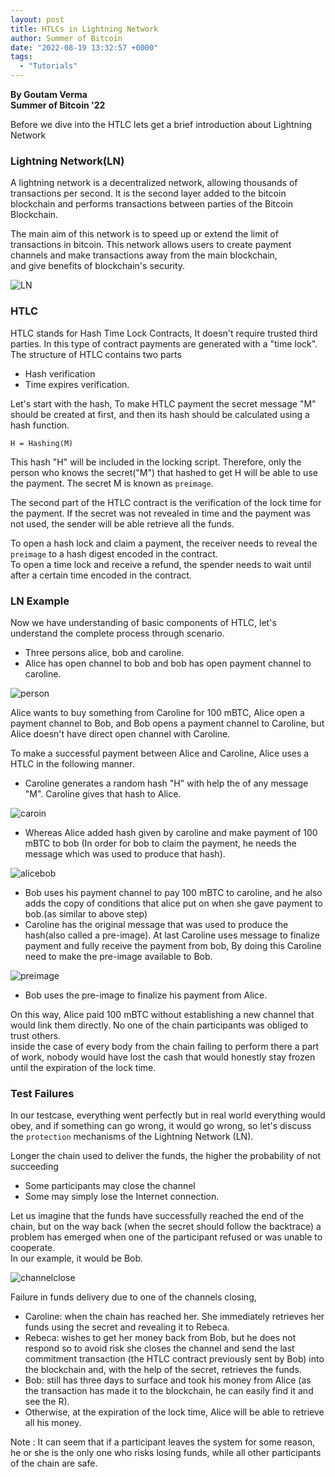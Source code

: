 ```yaml
---
layout: post
title: HTLCs in Lightning Network
author: Summer of Bitcoin
date: "2022-08-19 13:32:57 +0000"
tags:
  - "Tutorials"
---
```


**By Goutam Verma  
Summer of Bitcoin '22**

Before we dive into the HTLC lets get a brief introduction about Lightning Network

### Lightning Network(LN)

A lightning network is a decentralized network, allowing thousands of transactions per second. It is the second layer added to the bitcoin blockchain and performs transactions between parties of the Bitcoin Blockchain.

The main aim of this network is to speed up or extend the limit of transactions in bitcoin. This network allows users to create payment channels and make transactions away from the main blockchain,  
and give benefits of blockchain's security.

![LN](https://user-images.githubusercontent.com/66783850/180373306-79799a71-aa52-469b-a086-0b9d7f518b19.jpg)

### HTLC

HTLC stands for Hash Time Lock Contracts, It doesn't require trusted third parties. In this type of contract payments are generated with a "time lock". The structure of HTLC contains two parts

* Hash verification
* Time expires verification.

Let's start with the hash, To make HTLC payment the secret message "M" should be created at first, and then its hash should be calculated using a hash function.

`H = Hashing(M)`

This hash "H" will be included in the locking script. Therefore, only the person who knows the secret("M") that hashed to get H will be able to use the payment. The secret M is known as `preimage`.

The second part of the HTLC contract is the verification of the lock time for the payment. If the secret was not revealed in time and the payment was not used, the sender will be able retrieve all the funds.

To open a hash lock and claim a payment, the receiver needs to reveal the `preimage` to a hash digest encoded in the contract.  
To open a time lock and receive a refund, the spender needs to wait until after a certain time encoded in the contract.

### LN Example

Now we have understanding of basic components of HTLC, let's understand the complete process through scenario.

* Three persons alice, bob and caroline.
* Alice has open channel to bob and bob has open payment channel to caroline.

![person](https://user-images.githubusercontent.com/66783850/180373333-947d46e4-6d06-45ac-89df-2bdea20a1428.png)

Alice wants to buy something from Caroline for 100 mBTC, Alice open a payment channel to Bob, and Bob opens a payment channel to Caroline, but Alice doesn't have direct open channel with Caroline.

To make a successful payment between Alice and Caroline, Alice uses a HTLC in the following manner.

* Caroline generates a random hash "H" with help the of any message "M". Caroline gives that hash to Alice.

![caroin](https://user-images.githubusercontent.com/66783850/180373353-5d19a433-794d-430f-b540-052d76c2f0d2.png)

* Whereas Alice added hash given by caroline and make payment of 100 mBTC to bob (In order for bob to claim the payment, he needs the message which was used to produce that hash).

![alicebob](https://user-images.githubusercontent.com/66783850/180373374-0b19679f-fdbe-4102-b23b-4eede1c1dccc.png)

* Bob uses his payment channel to pay 100 mBTC to caroline, and he also adds the copy of conditions that alice put on when she gave payment to bob.(as similar to above step)
* Caroline has the original message that was used to produce the hash(also called a pre-image). At last Caroline uses message to finalize payment and fully receive the payment from bob, By doing this Caroline need to make the pre-image available to Bob.

![preimage](https://user-images.githubusercontent.com/66783850/180373407-049c0e80-b1ee-444e-91ab-a61d52aab8c3.png)

* Bob uses the pre-image to finalize his payment from Alice.

On this way, Alice paid 100 mBTC without establishing a new channel that would link them directly. No one of the chain participants was obliged to trust others.  
inside the case of every body from the chain failing to perform there a part of work, nobody would have lost the cash that would honestly stay frozen until the expiration of the lock time.

### Test Failures

In our testcase, everything went perfectly but in real world everything would obey, and if something can go wrong, it would go wrong, so let's discuss the `protection` mechanisms of the Lightning Network (LN).

Longer the chain used to deliver the funds, the higher the probability of not succeeding

* Some participants may close the channel
* Some may simply lose the Internet connection.

Let us imagine that the funds have successfully reached the end of the chain, but on the way back (when the secret should follow the backtrace) a problem has emerged when one of the participant refused or was unable to cooperate.  
In our example, it would be Bob.

![channelclose](https://user-images.githubusercontent.com/66783850/180373432-cab80473-4ef1-40fb-902f-dd9566d0e3a0.png)

Failure in funds delivery due to one of the channels closing,

* Caroline: when the chain has reached her. She immediately retrieves her funds using the secret and revealing it to Rebeca.
* Rebeca: wishes to get her money back from Bob, but he does not respond so to avoid risk she closes the channel and send the last commitment transaction (the HTLC contract previously sent by Bob) into the blockchain and, with the help of the secret, retrieves the funds.
* Bob: still has three days to surface and took his money from Alice (as the transaction has made it to the blockchain, he can easily find it and see the R).
* Otherwise, at the expiration of the lock time, Alice will be able to retrieve all his money.

Note : It can seem that if a participant leaves the system for some reason, he or she is the only one who risks losing funds, while all other participants of the chain are safe.